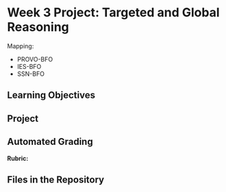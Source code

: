 # Week 3 Project: Targeted and Global Reasoning

Mapping:
- PROVO-BFO
- IES-BFO 
- SSN-BFO

## Learning Objectives

## Project

## Automated Grading

**Rubric:**

## Files in the Repository